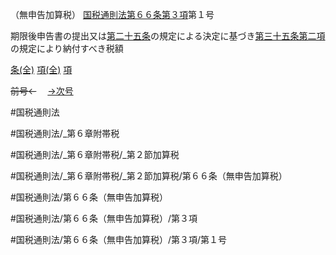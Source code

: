 （無申告加算税）
[国税通則法第６６条第３項](国税通則法＿＿＿＿＿第６６条第３項)第１号

期限後申告書の提出又は[第二十五条](国税通則法＿＿＿＿＿第２５条第１項)の規定による決定に基づき[第三十五条第二項](国税通則法＿＿＿＿＿第３５条第２項)の規定により納付すべき税額

[条(全)](国税通則法＿＿＿＿＿第６６条_.md)    [項(全)](国税通則法＿＿＿＿＿第６６条第３項_.md)    [項](国税通則法＿＿＿＿＿第６６条第３項.md)

~~前号←~~　  [→次号](国税通則法＿＿＿＿＿第６６条第３項第２号.md)

#国税通則法

#国税通則法/_第６章附帯税

#国税通則法/_第６章附帯税/_第２節加算税

#国税通則法/_第６章附帯税/_第２節加算税/第６６条（無申告加算税）

#国税通則法/第６６条（無申告加算税）

#国税通則法/第６６条（無申告加算税）/第３項

#国税通則法/第６６条（無申告加算税）/第３項/第１号

